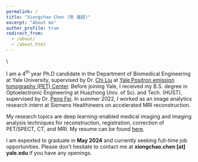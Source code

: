 ```yaml
---
permalink: /
title: "Xiongchao Chen (陈 雄超)"
excerpt: "About me"
author_profile: true
redirect_from: 
  - /about/
  - /about.html
---
```


\\

I am a 4<sup>th</sup> year Ph.D candidate in the Department of Biomedical Engineering at Yale University, supervised by Dr. [Chi Liu](https://medicine.yale.edu/profile/chi_liu/) at [Yale Positron emission tomography (PET) Center](https://medicine.yale.edu/pet/). Before joining Yale, I received my B.S. degree in Optoelectronic Engineering at Huazhong Univ. of Sci. and Tech. (HUST), supervised by Dr. [Peng Fei](https://scholar.google.com/citations?user=gZ-U8XEAAAAJ&hl=en). In summer 2022, I worked as an image analytics research intern at Siemens Healthineers on accelerated MRI reconstruction. 

My research topics are deep learning-enabled medical imaging and imaging analysis techniques for reconstruction, registration, correction of PET/SPECT, CT, and MRI. My resume can be found [here](https://xiongchaochen.github.io/cv/).

I am expexted to graduate in **May 2024** and currently seeking full-time job opportunities. Please don't hesitate to contact me at **xiongchao.chen [at] yale.edu** if you have any openings. 
